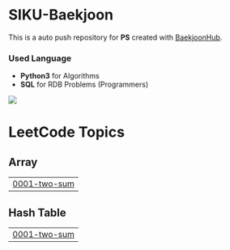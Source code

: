 # SIKU-Baekjoon
This is a auto push repository for **PS** created with [BaekjoonHub](https://github.com/BaekjoonHub/BaekjoonHub).

### Used Language
- **Python3** for Algorithms
- **SQL** for RDB Problems (Programmers)

![](http://mazassumnida.wtf/api/v2/generate_badge?boj=peter020126)


<!---LeetCode Topics Start-->
# LeetCode Topics
## Array
|  |
| ------- |
| [0001-two-sum](https://github.com/SIKU-KR/Algorithm-PS/tree/master/0001-two-sum) |
## Hash Table
|  |
| ------- |
| [0001-two-sum](https://github.com/SIKU-KR/Algorithm-PS/tree/master/0001-two-sum) |
<!---LeetCode Topics End-->